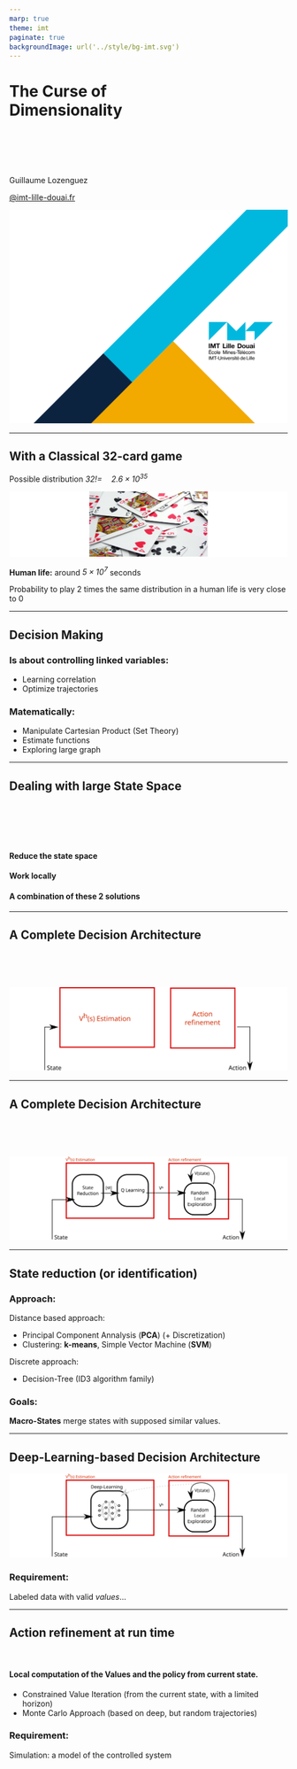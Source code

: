 ```yaml
---
marp: true
theme: imt
paginate: true
backgroundImage: url('../style/bg-imt.svg')
---
```


# The Curse of<br />Dimensionality

<br />
<br />
<br />
<br />

Guillaume Lozenguez

[@imt-lille-douai.fr](mailto:guillaume.lozenguez@imt-lille-douai.fr)

![bg](../style/bg-tittle.svg)

---

## With a Classical 32-card game

Possible distribution *$32!= \quad 2.6 \times 10^{35}$*

![](../figs/32cartes.svg)

**Human life:** around *$5 \times 10^{7}$* seconds

Probability to play 2 times the same distribution in a human life is very close to 0

---

## Decision Making

### Is about controlling linked variables:

- Learning correlation
- Optimize trajectories


### Matematically: 

- Manipulate Cartesian Product (Set Theory)
- Estimate functions
- Exploring large graph

---

## Dealing with large State Space

<br />
<br />
<br />
<br />

#### Reduce the state space

#### Work locally

#### A combination of these 2 solutions

---

## A Complete Decision Architecture

<br />
<br />
<br />

![](../figs/global-decision-arch.svg)

---

## A Complete Decision Architecture

<br />
<br />
<br />

![](../figs/decision-arch.svg)

---

## State reduction (or identification) 

### Approach:

Distance based approach:

- Principal Component Annalysis (**PCA**) (+ Discretization)
- Clustering: **k-means**, Simple Vector Machine (**SVM**)

Discrete approach:

- Decision-Tree (ID3 algorithm family)

### Goals:

**Macro-States** merge states with supposed similar values.

---

## Deep-Learning-based Decision Architecture

![](../figs/deep-decision-arch.svg)

### Requirement:

Labeled data with valid *values*...

---

## Action refinement at run time

<br />

#### Local computation of the Values and the policy from current state.

- Constrained Value Iteration (from the current state, with a limited horizon)
- Monte Carlo Approach (based on deep, but random trajectories)

### Requirement:

Simulation: a model of the controlled system



